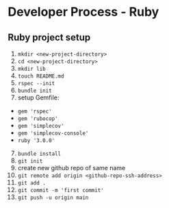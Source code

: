 # Developer Process - Ruby

## Ruby project setup

1. `mkdir <new-project-directory>`
2. `cd <new-project-directory>`
3. `mkdir lib`
4. `touch README.md`
4. `rspec --init`
5. `bundle init`
6. setup Gemfile:
  - `gem 'rspec'`
  - `gem 'rubocop'`
  - `gem 'simplecov'`
  - `gem 'simplecov-console'`
  - `ruby '3.0.0'`
7. `bundle install`
8. `git init`
9. create new github repo of same name
10. `git remote add origin <github-repo-ssh-address>`
11. `git add .`
12. `git commit -m 'first commit'`
13. `git push -u origin main`
